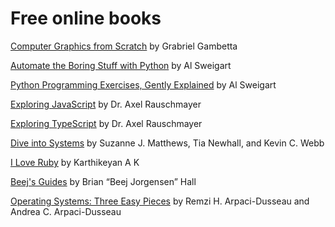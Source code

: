 # Free online books

[Computer Graphics from Scratch](https://www.gabrielgambetta.com/computer-graphics-from-scratch/) by Grabriel Gambetta

[Automate the Boring Stuff with Python](https://automatetheboringstuff.com/) by Al Sweigart

[Python Programming Exercises, Gently Explained](https://inventwithpython.com/pythongently/) by Al Sweigart

[Exploring JavaScript](https://exploringjs.com/js/index.html) by Dr. Axel Rauschmayer

[Exploring TypeScript](https://exploringjs.com/ts/) by Dr. Axel Rauschmayer

[Dive into Systems](https://diveintosystems.org/) by Suzanne J. Matthews, Tia Newhall, and Kevin C. Webb

[I Love Ruby](https://i-love-ruby.gitlab.io/) by Karthikeyan A K

[Beej's Guides](https://beej.us/guide/) by Brian “Beej Jorgensen” Hall

[Operating Systems: Three Easy Pieces](https://pages.cs.wisc.edu/~remzi/OSTEP/) by Remzi H. Arpaci-Dusseau and  Andrea C. Arpaci-Dusseau
